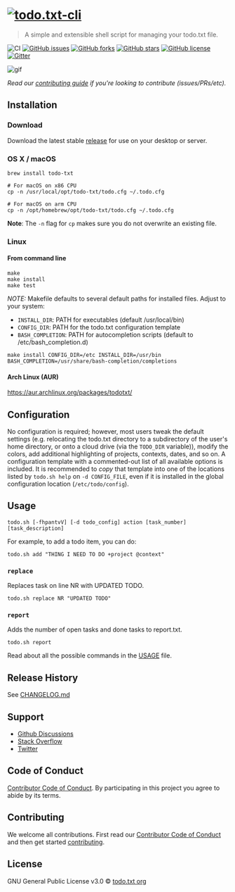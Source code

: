 # [![todo.txt-cli](http://todotxt.org/images/todotxt_logo_2012.png)][website]

> A simple and extensible shell script for managing your todo.txt file.

![CI](https://github.com/todotxt/todo.txt-cli/workflows/CI/badge.svg)
[![GitHub issues](https://img.shields.io/github/issues/todotxt/todo.txt-cli.svg)](https://github.com/todotxt/todo.txt-cli/issues)
[![GitHub forks](https://img.shields.io/github/forks/todotxt/todo.txt-cli.svg)](https://github.com/todotxt/todo.txt-cli/network)
[![GitHub stars](https://img.shields.io/github/stars/todotxt/todo.txt-cli.svg)](https://github.com/todotxt/todo.txt-cli/stargazers)
[![GitHub license](https://img.shields.io/github/license/todotxt/todo.txt-cli.svg)](https://raw.githubusercontent.com/todotxt/todo.txt-cli/master/LICENSE)
[![Gitter](https://badges.gitter.im/join_chat.svg)](https://gitter.im/todotxt/todo.txt-cli)

![gif](./.github/example.gif)

*Read our [contributing guide][CONTRIBUTING] if you're looking to contribute (issues/PRs/etc).*


## Installation

### Download
Download the latest stable [release][release] for use on your desktop or server.

### OS X / macOS

```shell
brew install todo-txt

# For macOS on x86 CPU 
cp -n /usr/local/opt/todo-txt/todo.cfg ~/.todo.cfg

# For macOS on arm CPU
cp -n /opt/homebrew/opt/todo-txt/todo.cfg ~/.todo.cfg
```

**Note**: The `-n` flag for `cp` makes sure you do not overwrite an existing file.

### Linux

#### From command line

```shell
make
make install
make test
```

*NOTE:* Makefile defaults to several default paths for installed files. Adjust to your system:

- `INSTALL_DIR`: PATH for executables (default /usr/local/bin)
- `CONFIG_DIR`: PATH for the todo.txt configuration template
- `BASH_COMPLETION`: PATH for autocompletion scripts (default to /etc/bash_completion.d)

```shell
make install CONFIG_DIR=/etc INSTALL_DIR=/usr/bin BASH_COMPLETION=/usr/share/bash-completion/completions
```

#### Arch Linux (AUR)

https://aur.archlinux.org/packages/todotxt/


## Configuration

No configuration is required; however, most users tweak the default settings (e.g. relocating the todo.txt directory to a subdirectory of the user's home directory, or onto a cloud drive (via the `TODO_DIR` variable)), modify the colors, add additional highlighting of projects, contexts, dates, and so on. A configuration template with a commented-out list of all available options is included.
It is recommended to _copy_ that template into one of the locations listed by `todo.sh help` on `-d CONFIG_FILE`, even if it is installed in the global configuration location (`/etc/todo/config`).

## Usage
```shell
todo.sh [-fhpantvV] [-d todo_config] action [task_number] [task_description]
```

For example, to add a todo item, you can do:

```shell
todo.sh add "THING I NEED TO DO +project @context"
```
### `replace`
Replaces task on line NR with UPDATED TODO.

```shell
todo.sh replace NR "UPDATED TODO"
```
### `report`
Adds the number of open tasks and done tasks to report.txt.

```shell
todo.sh report
```

Read about all the possible commands in the [USAGE][USAGE] file.


## Release History

See [CHANGELOG.md][CHANGELOG]


## Support

- [Github Discussions](https://github.com/todotxt/todo.txt-cli/discussions)
- [Stack Overflow](https://stackoverflow.com/questions/tagged/todotxt)
- [Twitter](https://twitter.com/todotxt)


## Code of Conduct

[Contributor Code of Conduct][CODE_OF_CONDUCT]. By participating in this project you agree to abide by its terms.

## Contributing

We welcome all contributions. First read our [Contributor Code of Conduct][CODE_OF_CONDUCT] and then get started [contributing][CONTRIBUTING].

## License

GNU General Public License v3.0 © [todo.txt org][github]



[release]: https://github.com/todotxt/todo.txt-cli/releases
[website]: http://todotxt.org/
[github]: https://github.com/todotxt
[USAGE]: ./USAGE.md
[CHANGELOG]: ./CHANGELOG.md
[CODE_OF_CONDUCT]: .github/CODE_OF_CONDUCT.md
[CONTRIBUTING]: .github/CONTRIBUTING.md

